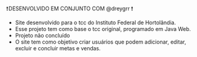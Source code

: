  ❗ DESENVOLVIDO EM CONJUNTO COM @dreygrr ❗ 
 
 - Site desenvolvido para o tcc do Instituto Federal de Hortolândia. 
 - Esse projeto tem como base o tcc original, programado em Java Web. 
 - Projeto não concluído 
 - O site tem como objetivo criar usuários que podem adicionar, editar, excluir e concluir metas e vendas. 

